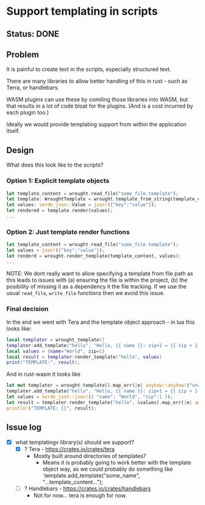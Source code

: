 # Support templating in scripts

## Status: DONE

## Problem

It is painful to create text in the scripts, especially structured text.

There are many libraries to allow better handling of this in rust - such as Terra, or handlebars.

WASM plugins can use these by comiling those libraries into WASM, but that results in a lot of
code bloat for the plugins. (And is a cost incurred by each plugin too.)

Ideally we would provide templating support from within the application itself.


## Design

What does this look like to the scripts?

### Option 1: Explicit template objects

```rust
let template_content = wrought.read_file("some_file.template");
let template: WroughtTemplate = wrought.template_from_string(template_content);
let values: serde_json::Value = json!({"key":"value"});
let rendered = template.render(values);
...
```

### Option 2: Just template render functions

```rust
let template_content = wrought.read_file("some_file.template");
let values = json!({"key":"value"});
let renderd = wrought.render_template(template_content, values);
...
```

NOTE: We dont really want to allow specifying a template from file path as this 
leads to issues with (a) ensuring the file is within the project, (b) the posibility
of missing it as a dependency it the file tracking. If we use the usual `read_file`, `write_file`
functions then we avoid this issue.

### Final decision

In the end we went with Tera and the template object approach - in lua this looks like:

```lua
local templater = wrought_template()
templater:add_template("hello", "Hello, {{ name }}: zip+1 = {{ zip + 1 }}")
local values = {name="World", zip=1}
local result = templater:render_template("hello", values)
print("TEMPLATE:", result);
```

And in rust-wasm it looks like

```rust
let mut templater = wrought.template().map_err(|e| anyhow::anyhow!("unable to create templater: {}", e))?;
templater.add_template("hello", "Hello, {{ name }}: zip+1 = {{ zip + 1 }}").map_err(|e| anyhow::anyhow!("unable to add template: {}", e))?;
let values = serde_json::json!({ "name": "World", "zip":1 });
let result = templater.render_template("hello", &values).map_err(|e| anyhow::anyhow!("unable to render template: {}", e))?;
println!("TEMPLATE: {}", result);
```

## Issue log

* [X] what templatingv library(s) should we support?
  * [X] ? Tera - https://crates.io/crates/tera
     - Mostly built around directories of templates?
       - Means it is probably going to work better with the template object way, as we could probably do something like
         `template.add_template("some_name", "...template_content...");
  * [ ] ? Handlebars - https://crates.io/crates/handlebars 
     - Not for now... tera is enough for now.

